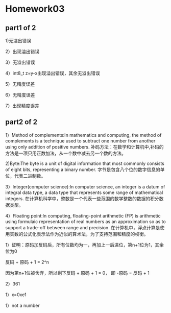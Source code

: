 # Homework03

## part1 of 2

1)无溢出错误

2）出现溢出错误

3）无溢出错误

4）int8_t z=y-x出现溢出错误，其余无溢出错误

5）无精度误差

6）无精度误差

7）出现精度误差

## part2 of 2

1）Method of complements:In mathematics and computing, the method of complements is a technique used to subtract one number from another using only addition of positive numbers. 补码方法：在数学和计算机中,补码的方法是一项只用正数加法，从一个数中减去另一个数的方法。

2)Byte:The byte is a unit of digital information that most commonly consists of eight bits, representing a binary number. 字节是包含八个位的数字信息的单位，代表二进制数。

3）Integer(computer science):In computer science, an integer is a datum of integral data type, a data type that represents some range of mathematical integers. 在计算机科学中，整数是一个代表一些范围的数学整数的数据的积分数据类型。

4）Floating point:In computing, floating-point arithmetic (FP) is arithmetic using formulaic representation of real numbers as an approximation so as to support a trade-off between range and precision. 在计算机中，浮点计算是使用实数的公式化表示法作为近似的算术法，为了支持范围和精度的权衡。

1）证明：原码加反码后，所有位数均为一，再加上一后进位，第n+1位为1，其余位为0

反码 + 原码 + 1 = 2^n

因为第n+1位被舍弃，所以剩下反码 + 原码 + 1 = 0， 即 -原码 = 反码 + 1

2）361

1）x=0xe1

1）not a number

